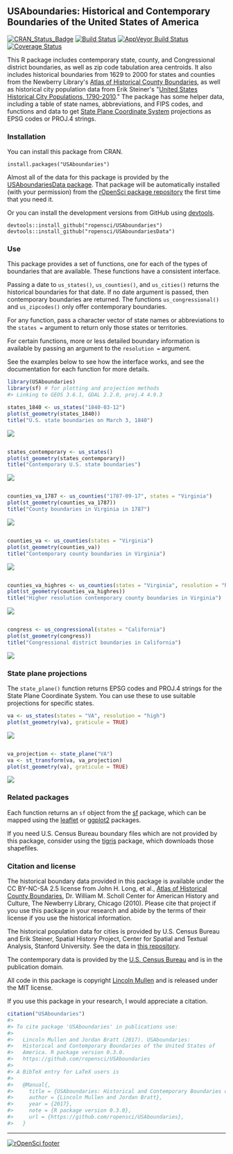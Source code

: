 
<!-- README.md is generated from README.Rmd. Please edit that file -->
USAboundaries: Historical and Contemporary Boundaries of the United States of America
-------------------------------------------------------------------------------------

[![CRAN\_Status\_Badge](http://www.r-pkg.org/badges/version/USAboundaries)](http://cran.r-project.org/package=USAboundaries) [![Build Status](https://travis-ci.org/ropensci/USAboundaries.png?branch=master)](https://travis-ci.org/ropensci/USAboundaries) [![AppVeyor Build Status](https://ci.appveyor.com/api/projects/status/github/ropensci/USAboundaries?branch=master)](https://ci.appveyor.com/project/ropensci/USAboundaries) [![Coverage Status](https://img.shields.io/codecov/c/github/ropensci/USAboundaries/master.svg)](https://codecov.io/github/ropensci/USAboundaries?branch=master)

This R package includes contemporary state, county, and Congressional district boundaries, as well as zip code tabulation area centroids. It also includes historical boundaries from 1629 to 2000 for states and counties from the Newberry Library's [Atlas of Historical County Boundaries](http://publications.newberry.org/ahcbp/), as well as historical city population data from Erik Steiner's "[United States Historical City Populations, 1790-2010](https://github.com/cestastanford/historical-us-city-populations)." The package has some helper data, including a table of state names, abbreviations, and FIPS codes, and functions and data to get [State Plane Coordinate System](https://en.wikipedia.org/wiki/State_Plane_Coordinate_System) projections as EPSG codes or PROJ.4 strings.

### Installation

You can install this package from CRAN.

    install.packages("USAboundaries")

Almost all of the data for this package is provided by the [USAboundariesData package](https://github.com/ropensci/USAboundariesData). That package will be automatically installed (with your permission) from the [rOpenSci package repository](http://packages.ropensci.org/) the first time that you need it.

Or you can install the development versions from GitHub using [devtools](https://github.com/hadley/devtools).

    devtools::install_github("ropensci/USAboundaries")
    devtools::install_github("ropensci/USAboundariesData")

### Use

This package provides a set of functions, one for each of the types of boundaries that are available. These functions have a consistent interface.

Passing a date to `us_states()`, `us_counties()`, and `us_cities()` returns the historical boundaries for that date. If no date argument is passed, then contemporary boundaries are returned. The functions `us_congressional()` and `us_zipcodes()` only offer contemporary boundaries.

For any function, pass a character vector of state names or abbreviations to the `states =` argument to return only those states or territories.

For certain functions, more or less detailed boundary information is available by passing an argument to the `resolution =` argument.

See the examples below to see how the interface works, and see the documentation for each function for more details.

``` r
library(USAboundaries) 
library(sf) # for plotting and projection methods
#> Linking to GEOS 3.6.1, GDAL 2.2.0, proj.4 4.9.3

states_1840 <- us_states("1840-03-12")
plot(st_geometry(states_1840))
title("U.S. state boundaries on March 3, 1840")
```

![](tools/README-unnamed-chunk-2-1.png)

``` r

states_contemporary <- us_states()
plot(st_geometry(states_contemporary))
title("Contemporary U.S. state boundaries")
```

![](tools/README-unnamed-chunk-2-2.png)

``` r

counties_va_1787 <- us_counties("1787-09-17", states = "Virginia")
plot(st_geometry(counties_va_1787))
title("County boundaries in Virginia in 1787")
```

![](tools/README-unnamed-chunk-2-3.png)

``` r

counties_va <- us_counties(states = "Virginia")
plot(st_geometry(counties_va))
title("Contemporary county boundaries in Virginia")
```

![](tools/README-unnamed-chunk-2-4.png)

``` r

counties_va_highres <- us_counties(states = "Virginia", resolution = "high")
plot(st_geometry(counties_va_highres))
title("Higher resolution contemporary county boundaries in Virginia")
```

![](tools/README-unnamed-chunk-2-5.png)

``` r

congress <- us_congressional(states = "California")
plot(st_geometry(congress))
title("Congressional district boundaries in California")
```

![](tools/README-unnamed-chunk-2-6.png)

### State plane projections

The `state_plane()` function returns EPSG codes and PROJ.4 strings for the State Plane Coordinate System. You can use these to use suitable projections for specific states.

``` r
va <- us_states(states = "VA", resolution = "high")
plot(st_geometry(va), graticule = TRUE)
```

![](tools/README-unnamed-chunk-3-1.png)

``` r

va_projection <- state_plane("VA")
va <- st_transform(va, va_projection)
plot(st_geometry(va), graticule = TRUE)
```

![](tools/README-unnamed-chunk-3-2.png)

### Related packages

Each function returns an `sf` object from the [sf](http://cran.r-project.org/package=sf) package, which can be mapped using the [leaflet](http://cran.r-project.org/package=leaflet) or [ggplot2](http://cran.r-project.org/package=ggplot2) packages.

If you need U.S. Census Bureau boundary files which are not provided by this package, consider using the [tigris](http://cran.r-project.org/package=tigris) package, which downloads those shapefiles.

### Citation and license

The historical boundary data provided in this package is available under the CC BY-NC-SA 2.5 license from John H. Long, et al., [Atlas of Historical County Boundaries](http://publications.newberry.org/ahcbp/), Dr. William M. Scholl Center for American History and Culture, The Newberry Library, Chicago (2010). Please cite that project if you use this package in your research and abide by the terms of their license if you use the historical information.

The historical population data for cities is provided by U.S. Census Bureau and Erik Steiner, Spatial History Project, Center for Spatial and Textual Analysis, Stanford University. See the data in [this repository](https://github.com/cestastanford/historical-us-city-populations).

The contemporary data is provided by the [U.S. Census Bureau](https://www.census.gov/geo/maps-data/) and is in the publication domain.

All code in this package is copyright [Lincoln Mullen](http://lincolnmullen.com) and is released under the MIT license.

If you use this package in your research, I would appreciate a citation.

``` r
citation("USAboundaries")
#> 
#> To cite package 'USAboundaries' in publications use:
#> 
#>   Lincoln Mullen and Jordan Bratt (2017). USAboundaries:
#>   Historical and Contemporary Boundaries of the United States of
#>   America. R package version 0.3.0.
#>   https://github.com/ropensci/USAboundaries
#> 
#> A BibTeX entry for LaTeX users is
#> 
#>   @Manual{,
#>     title = {USAboundaries: Historical and Contemporary Boundaries of the United States of America},
#>     author = {Lincoln Mullen and Jordan Bratt},
#>     year = {2017},
#>     note = {R package version 0.3.0},
#>     url = {https://github.com/ropensci/USAboundaries},
#>   }
```

------------------------------------------------------------------------

[![rOpenSci footer](http://ropensci.org/public_images/github_footer.png)](http://ropensci.org)
